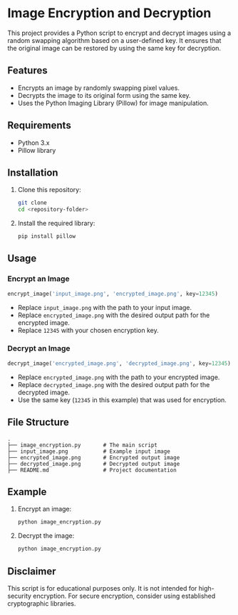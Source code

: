 # Image Encryption and Decryption

This project provides a Python script to encrypt and decrypt images using a random swapping algorithm based on a user-defined key. It ensures that the original image can be restored by using the same key for decryption.

## Features

- Encrypts an image by randomly swapping pixel values.
- Decrypts the image to its original form using the same key.
- Uses the Python Imaging Library (Pillow) for image manipulation.

## Requirements

- Python 3.x
- Pillow library

## Installation

1. Clone this repository:
   ```bash
   git clone 
   cd <repository-folder>
   ```

2. Install the required library:
   ```bash
   pip install pillow
   ```

## Usage

### Encrypt an Image

```python
encrypt_image('input_image.png', 'encrypted_image.png', key=12345)
```

- Replace `input_image.png` with the path to your input image.
- Replace `encrypted_image.png` with the desired output path for the encrypted image.
- Replace `12345` with your chosen encryption key.

### Decrypt an Image

```python
decrypt_image('encrypted_image.png', 'decrypted_image.png', key=12345)
```

- Replace `encrypted_image.png` with the path to your encrypted image.
- Replace `decrypted_image.png` with the desired output path for the decrypted image.
- Use the same key (`12345` in this example) that was used for encryption.

## File Structure

```
.
├── image_encryption.py       # The main script
├── input_image.png           # Example input image
├── encrypted_image.png       # Encrypted output image
├── decrypted_image.png       # Decrypted output image
├── README.md                 # Project documentation
```

## Example

1. Encrypt an image:
   ```bash
   python image_encryption.py
   ```

2. Decrypt the image:
   ```bash
   python image_encryption.py
   ```

## Disclaimer

This script is for educational purposes only. It is not intended for high-security encryption. For secure encryption, consider using established cryptographic libraries.

